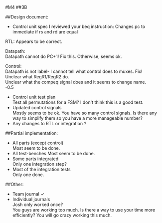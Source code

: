 #M4
##3B

##Design document:
- Control unit spec
I reviewed your beq instruction: Changes pc to immediate if rs and rd are equal  

RTL:
Appears to be correct.
 
Datapath:  
Datapath cannot do PC+1! Fix this. Otherwise, seems ok.

Control:  
Datapath is not label- I cannot tell what control does to muxes. Fix!  
Unclear what RegR1/RegR2 do.  
Unclear what the compeq signal does and it seems to change name.  
-0.5

- Control unit test plan  
Test all permutations for a FSM? I don't think this is a good test.  
- Updated control signals  
Mostly seems to be ok. You have so many control signals. Is there any way to simplify them so you have a more manageable number?
- Any changes to RTL or integration ?

##Partial implementation:
- All parts (except control)  
Most seem to be done.  
- All test-benches
Most seem to be done.  
- Some parts integrated  
Only one integration step?
- Most of the integration tests  
Only one done.

##Other:
- Team journal ✓  
- Individual journals  
Josh only worked once?  
You guys are working too much. Is there a way to use your time more efficiently? You will go crazy working this much.



